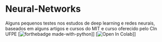 # Neural-Networks
Alguns pequenos testes nos estudos de deep learning e redes neurais, baseados em alguns artigos e cursos do MIT e curso oferecido pelo CIn UFPE
[![forthebadge made-with-python](http://ForTheBadge.com/images/badges/made-with-python.svg)]]
[![Open In Colab](https://colab.research.google.com/assets/colab-badge.svg)]]

